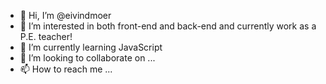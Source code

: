 - 👋 Hi, I’m @eivindmoer
- 👀 I’m interested in both front-end and back-end and currently work as a P.E. teacher!
- 🌱 I’m currently learning JavaScript
- 💞️ I’m looking to collaborate on ...
- 📫 How to reach me ...

<!---
eivindmoer/eivindmoer is a ✨ special ✨ repository because its `README.md` (this file) appears on your GitHub profile.
You can click the Preview link to take a look at your changes.
--->
